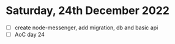 # Saturday, 24th December 2022

- [ ] create node-messenger, add migration, db and basic api
- [ ] AoC day 24

